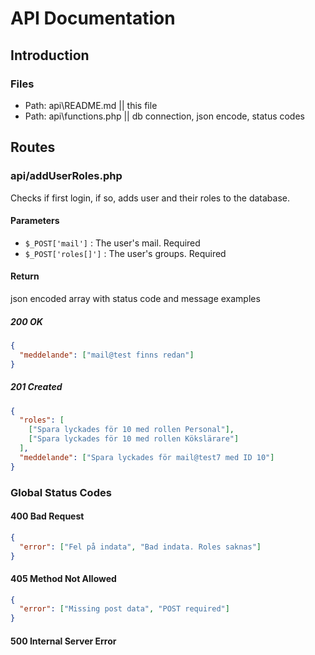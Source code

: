 # API Documentation

## Introduction

### Files

- Path: api\README.md || this file
- Path: api\functions.php || db connection, json encode, status codes

## Routes

### api/addUserRoles.php

Checks if first login, if so, adds user and their roles to the database.

#### Parameters

- `$_POST['mail']` : The user's mail. Required
- `$_POST['roles[]']` : The user's groups. Required

#### Return

json encoded array with status code and message examples

##### 200 OK

```json
{
  "meddelande": ["mail@test finns redan"]
}
```

##### 201 Created

```json
{
  "roles": [
    ["Spara lyckades för 10 med rollen Personal"],
    ["Spara lyckades för 10 med rollen Kökslärare"]
  ],
  "meddelande": ["Spara lyckades för mail@test7 med ID 10"]
}
```

### Global Status Codes

#### 400 Bad Request

```json
{
  "error": ["Fel på indata", "Bad indata. Roles saknas"]
}
```

#### 405 Method Not Allowed

```json
{
  "error": ["Missing post data", "POST required"]
}
```

#### 500 Internal Server Error
